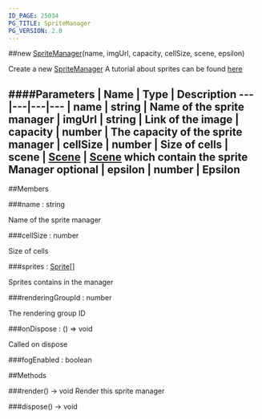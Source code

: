 ```yaml
---
ID_PAGE: 25034
PG_TITLE: SpriteManager
PG_VERSION: 2.0
---
```

##new [SpriteManager](/classes/SpriteManager)(name, imgUrl, capacity, cellSize, scene, epsilon)



Create a new [SpriteManager](/classes/SpriteManager)
A tutorial about sprites can be found [here](https://github.com/BabylonJS/Babylon.js/wiki/08-Sprites)




####Parameters
 | Name | Type | Description
---|---|---|---
 | name | string | Name of the sprite manager
 | imgUrl | string | Link of the image
 | capacity | number | The capacity of the sprite manager
 | cellSize | number | Size of cells
 | scene | [Scene](/classes/Scene) | [Scene](/classes/Scene) which contain the sprite Manager
optional | epsilon | number | Epsilon
---

##Members

###name : string




Name of the sprite manager



###cellSize : number




Size of cells



###sprites : [Sprite](/classes/Sprite)[]




Sprites contains in the manager



###renderingGroupId : number




The rendering group ID



###onDispose : () =&gt; void




Called on dispose






###fogEnabled : boolean









##Methods

###render() &rarr; void
Render this sprite manager






###dispose() &rarr; void

